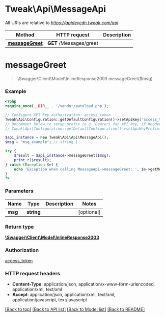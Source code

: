 # Tweak\Api\MessageApi

All URIs are relative to *https://apidevcdn.tweak.com/api*

Method | HTTP request | Description
------------- | ------------- | -------------
[**messageGreet**](MessageApi.md#messageGreet) | **GET** /Messages/greet | 


# **messageGreet**
> \Swagger\Client\Model\InlineResponse2003 messageGreet($msg)



### Example
```php
<?php
require_once(__DIR__ . '/vendor/autoload.php');

// Configure API key authorization: access_token
Tweak\Api\Configuration::getDefaultConfiguration()->setApiKey('access_token', 'YOUR_API_KEY');
// Uncomment below to setup prefix (e.g. Bearer) for API key, if needed
// Tweak\Api\Configuration::getDefaultConfiguration()->setApiKeyPrefix('access_token', 'Bearer');

$api_instance = new Tweak\Api\Api\MessageApi();
$msg = "msg_example"; // string | 

try {
    $result = $api_instance->messageGreet($msg);
    print_r($result);
} catch (Exception $e) {
    echo 'Exception when calling MessageApi->messageGreet: ', $e->getMessage(), PHP_EOL;
}
?>
```

### Parameters

Name | Type | Description  | Notes
------------- | ------------- | ------------- | -------------
 **msg** | **string**|  | [optional]

### Return type

[**\Swagger\Client\Model\InlineResponse2003**](../Model/InlineResponse2003.md)

### Authorization

[access_token](../../README.md#access_token)

### HTTP request headers

 - **Content-Type**: application/json, application/x-www-form-urlencoded, application/xml, text/xml
 - **Accept**: application/json, application/xml, text/xml, application/javascript, text/javascript

[[Back to top]](#) [[Back to API list]](../../README.md#documentation-for-api-endpoints) [[Back to Model list]](../../README.md#documentation-for-models) [[Back to README]](../../README.md)

